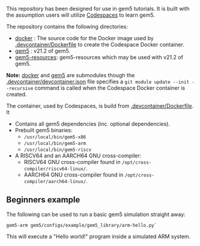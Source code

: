 This repository has been designed for use in gem5 tutorials.
It is built with the assumption users will utilize [Codespaces](https://github.com/features/codespaces) to learn gem5.

The repository contains the following directories:

* [docker](docker) :
The source code for the Docker image used by [.devcontainer/Dockerfile](.devcontainer/Dockerfile) to create the Codespace Docker container.
* [gem5](gem5) :
v21.2 of gem5.
* [gem5-resources](gem5-resources):
gem5-resources which may be used with v21.2 of gem5.

**Note:** [docker](docker) and [gem5](gem5) are submodules though the [.devcontainer/devcontainer.json](.devcontainer/devcontainer.json) file specifies a `git module update --init --recursive` command is called when the Codespace Docker container is created.

The container, used by Codespaces, is build from [.devcontainer/Dockerfile](.devcontainer/Dockerfile).
It

* Contains all gem5 dependencies (inc. optional dependencies).
* Prebuilt gem5 binaries:
    - `/usr/local/bin/gem5-x86`
    - `/usr/local/bin/gem5-arm`
    - `/usr/local/bin/gem5-riscv`
* A RISCV64 and an AARCH64 GNU cross-compiler:
    * RISCV64 GNU cross-compiler found in `/opt/cross-compiler/riscv64-linux/`.
    * AARCH64 GNU cross-compiler found in `/opt/cross-compiler/aarch64-linux/`.

## Beginners example

The following can be used to run a basic gem5 simulation straight away:

```
gem5-arm gem5/configs/example/gem5_library/arm-hello.py`
```

This will execute a "Hello world!" program inside a simulated ARM system.
